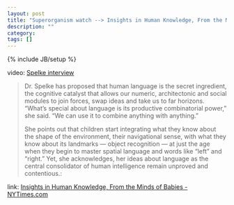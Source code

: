 ```yaml
---
layout: post
title: "Superorganism watch --> Insights in Human Knowledge, From the Minds of Babies"
description: ""
category: 
tags: []
---
```

{% include JB/setup %}

video: [Spelke interview](http://nyti.ms/JwzMO7)

> Dr. Spelke has proposed that human language is the secret ingredient, the cognitive catalyst that allows our numeric, architectonic and social modules to join forces, swap ideas and take us to far horizons. “What’s special about language is its productive combinatorial power,” she said. “We can use it to combine anything with anything.”
> 
> She points out that children start integrating what they know about the shape of the environment, their navigational sense, with what they know about its landmarks — object recognition — at just the age when they begin to master spatial language and words like “left” and “right.” Yet, she acknowledges, her ideas about language as the central consolidator of human intelligence remain unproved and contentious.:

link: [Insights in Human Knowledge, From the Minds of Babies - NYTimes.com](http://www.nytimes.com/2012/05/01/science/insights-in-human-knowledge-from-the-minds-of-babes.html?pagewanted=2&_r=4&ref=science)